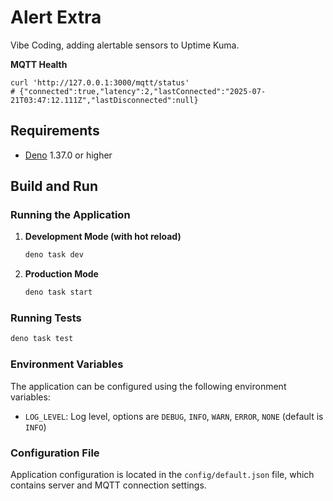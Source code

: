 # Alert Extra

Vibe Coding, adding alertable sensors to Uptime Kuma.


**MQTT Health**
```shell
curl 'http://127.0.0.1:3000/mqtt/status'
# {"connected":true,"latency":2,"lastConnected":"2025-07-21T03:47:12.111Z","lastDisconnected":null}
```


## Requirements
- [Deno](https://deno.com/) 1.37.0 or higher

## Build and Run

### Running the Application

1. **Development Mode (with hot reload)**

   ```bash
   deno task dev
   ```

2. **Production Mode**

   ```bash
   deno task start
   ```

### Running Tests

```bash
deno task test
```

### Environment Variables

The application can be configured using the following environment variables:

- `LOG_LEVEL`: Log level, options are `DEBUG`, `INFO`, `WARN`, `ERROR`, `NONE` (default is `INFO`)

### Configuration File

Application configuration is located in the `config/default.json` file, which contains server and MQTT connection settings.
